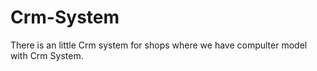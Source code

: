 # Crm-System
There is an little Crm system for shops where we have compulter model with Crm System.
